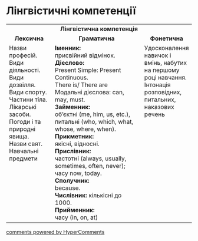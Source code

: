 <div id="hypercomments_widget" class="js-hypercomments-widget invisible"></div>

# Лінгвістичні компетенції


<table>
  <tr>
    <td align="center" colspan="3"><b>Лінгвістична компетенція</b></td>
  </tr>
            <tr>
                <td align="center"><b>Лексична</b></td>
                <td align="center"><b>Граматична</b></td>
                <td align="center"><b>Фонетична</b></td>
            </tr>
            <tr>
                <td width="25%" style="vertical-align:top !important;">
Назви професій.<br>
Види діяльності.<br>
Види дозвілля.<br>
Види спорту.<br>
Частини тіла.<br>
Лікарські засоби.<br>
Погоди і та природні явища.<br>
Назви свят.<br>
Навчальні предмети</td>
<td width="50%" style="vertical-align:top !important;">
<b>Іменник:</b> <br>
присвійний відмінок.<br>
<b>Дієслово:</b><br>
Present Simple: Present Continuous. <br>There is/ There are <br>Модальні дієслова: can, may, must.<br>
<b>Займенник:</b><br>
об’єктні (me, him, us, etc.), питальні (who, which, what, whose, where, when).<br>
<b>Прикметник:</b><br>
якісні, відносні.<br>
<b>Прислівник:</b><br>
частотні (always, usually, sometimes, often, never); <br>часу now, today.<br>
<b>Сполучник:</b><br>
because.<br>
<b>Числівник:</b> 
кількісні до 1000.<br>
<b>Прийменник:</b><br>
часу (in, on, at)
</td>
<td width="25%" style="vertical-align:top !important;">Удосконалення навичок і вмінь, набутих на першому році навчання. Інтонація розповідних, питальних, наказових речень</td>
            </tr>
</table>

<div class="js-hypercomments-container">
    <a href="http://hypercomments.com" class="hc-link" title="comments widget">comments powered by HyperComments</a>
</div>